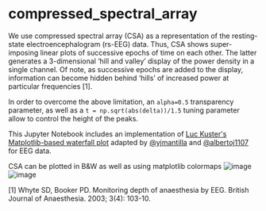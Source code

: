 # compressed_spectral_array

We use compressed spectral array (CSA) as a representation of the resting-state electroencephalogram (rs-EEG) data.
Thus, CSA shows super-imposing linear plots of successive epochs of time on each other. The latter generates a 3-dimensional ‘hill and valley’ display of the power density in a single channel. 
Of note, as successive epochs are added to the display, information can become hidden behind ‘hills’ of increased power at particular frequencies [1].

In order to overcome the above limitation, an ```alpha=0.5``` transparency parameter, as well as a  ```t = np.sqrt(abs(delta))/1.5``` tuning parameter allow to control the height of the peaks.

This Jupyter Notebook includes an implementation of [Luc Kuster's Matplotlib-based waterfall plot](https://github.com/ljbkusters/mpl-waterfall-plot) adapted by [@yjmantilla](https://github.com/yjmantilla/) and [@albertoj1107](https://github.com/albertoj1107/) for EEG data. 

CSA can be plotted in B&W as well as using matplotlib colormaps
![image](https://user-images.githubusercontent.com/71186117/192097144-fa32ec1b-f83b-4bef-88a8-c07f36927845.png)
![image](https://user-images.githubusercontent.com/71186117/192097199-3f20ef55-70cd-4d84-a0b2-de9770310067.png)



[1] Whyte SD, Booker PD. Monitoring depth of anaesthesia by EEG. British Journal of Anaesthesia. 2003; 3(4): 103-10.
